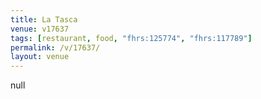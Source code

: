 ```yaml
---
title: La Tasca
venue: v17637
tags: [restaurant, food, "fhrs:125774", "fhrs:117789"]
permalink: /v/17637/
layout: venue
---
```

null
